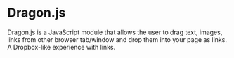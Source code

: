 Dragon.js
=========

Dragon.js is a JavaScript module that allows the user to drag text, images, links from other browser tab/window and drop them into your page as links. A Dropbox-like experience with links.
